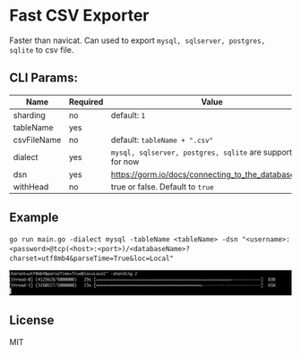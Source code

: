 # Fast CSV Exporter

Faster than navicat. Can used to export `mysql, sqlserver, postgres, sqlite` to csv file.

## CLI Params:

Name|Required|Value
---|---|---
sharding|no|default: `1`
tableName|yes
csvFileName|no|default: `tableName + ".csv"`
dialect|yes|`mysql, sqlserver, postgres, sqlite` are supported for now
dsn|yes|https://gorm.io/docs/connecting_to_the_database.html
withHead|no|true or false. Default to `true`

## Example

`go run main.go -dialect mysql -tableName <tableName> -dsn "<username>:<password>@tcp(<host>:<port>)/<databaseName>?charset=utf8mb4&parseTime=True&loc=Local"`

![Demo](img/demo.png)

## License

MIT
